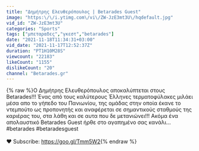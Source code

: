 ```yaml
---
title: "Δημήτρης Ελευθερόπουλος | Betarades Guest"
image: "https:\/\/i.ytimg.com\/vi\/ZW-JzE3mt3U\/hqdefault.jpg"
vid_id: "ZW-JzE3mt3U"
categories: "Sports"
tags: ["μπεταραδες","γκεστ","betarades"]
date: "2021-11-18T11:34:31+03:00"
vid_date: "2021-11-17T12:52:37Z"
duration: "PT1H10M28S"
viewcount: "22183"
likeCount: "1155"
dislikeCount: "20"
channel: "Betarades.gr"
---
```

{% raw %}Ο Δημήτρης Ελευθερόπουλος αποκαλύπτεται στους Betarades!!! Ένας από τους καλύτερους Έλληνες τερματοφύλακες μιλάει μέσα απο το γήπεδο του Πανιωνίου, της ομάδας στην οποία έκανε το ντεμπούτο ως προπονητής και αναφέρεται σε σημαντικούς σταθμούς της καριέρας του, στα λάθη και σε αυτα που δε μετανιώνει!!! Ακόμα ένα απολαυστικό Betarades Guest ήρθε στο αγαπημένο σας κανάλι... #betarades #betaradesguest<br /><br />♥ Subscribe: <a rel="nofollow" target="blank" href="https://goo.gl/Tmm5W2">https://goo.gl/Tmm5W2</a>{% endraw %}
